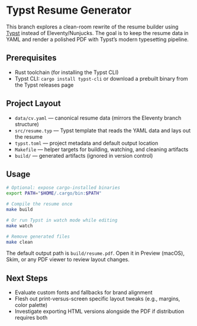 # Typst Resume Generator

This branch explores a clean-room rewrite of the resume builder using [Typst](https://typst.app) instead of Eleventy/Nunjucks. The goal is to keep the resume data in YAML and render a polished PDF with Typst’s modern typesetting pipeline.

## Prerequisites

- Rust toolchain (for installing the Typst CLI)
- Typst CLI: `cargo install typst-cli` or download a prebuilt binary from the Typst releases page

## Project Layout

- `data/cv.yaml` — canonical resume data (mirrors the Eleventy branch structure)
- `src/resume.typ` — Typst template that reads the YAML data and lays out the resume
- `typst.toml` — project metadata and default output location
- `Makefile` — helper targets for building, watching, and cleaning artifacts
- `build/` — generated artifacts (ignored in version control)

## Usage

```bash
# Optional: expose cargo-installed binaries
export PATH="$HOME/.cargo/bin:$PATH"

# Compile the resume once
make build

# Or run Typst in watch mode while editing
make watch

# Remove generated files
make clean
```

The default output path is `build/resume.pdf`. Open it in Preview (macOS), Skim, or any PDF viewer to review layout changes.

## Next Steps

- Evaluate custom fonts and fallbacks for brand alignment
- Flesh out print-versus-screen specific layout tweaks (e.g., margins, color palette)
- Investigate exporting HTML versions alongside the PDF if distribution requires both
